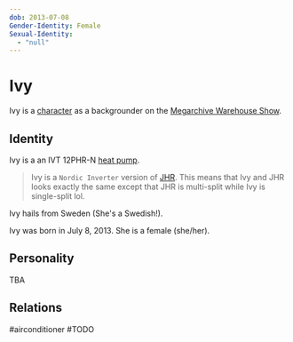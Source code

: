 ```yaml
---
dob: 2013-07-08
Gender-Identity: Female
Sexual-Identity:
  - "null"
---
```

# Ivy

Ivy is a [character](Characters.md) as a backgrounder on the [Megarchive Warehouse Show](Megarchive%20Warehouse%20Show.md).
## Identity

Ivy is a an IVT 12PHR-N [heat pump](../../Species/Air%20Conditioners.md).

> Ivy is a `Nordic Inverter` version of [JHR](../../Characters/Air%20Conditioners/AEX/AEX.md). This means that Ivy and JHR looks exactly the same except that JHR is multi-split while Ivy is single-split lol.

Ivy hails from Sweden (She's a Swedish!).

Ivy was born in July 8, 2013. She is a female (she/her).

## Personality
TBA

## Relations

#airconditioner #TODO 